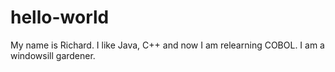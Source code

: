 # hello-world
My name is Richard. I like Java, C++ and now I am relearning COBOL.
I am a windowsill gardener.
